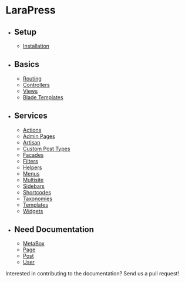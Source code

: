 # LaraPress

- ## Setup
    - [Installation](/installation.md "Installation")

- ##  Basics
    - [Routing](http://laravel.com/docs/5.3/routing "Routing")
    - [Controllers](http://laravel.com/docs/5.3/controllers "Controller")
    - [Views](http://laravel.com/docs/5.3/views "Views")
    - [Blade Templates](http://laravel.com/docs/5.3/blade "Blade Templates")
        
- ## Services
    - [Actions](/actions.md "Actions")
    - [Admin Pages](/admin.md "Admin Pages")
    - [Artisan](/artisan.md "Artisan")
    - [Custom Post Types](/custom-post-types.md "Custom Post Types")
    - [Facades](/facades.md "Facades")
    - [Filters](/filters.md "Filters")
    - [Helpers](/helpers.md "Helpers")
    - [Menus](/menus.md "Menus")
    - [Multisite](/multisite.md "Multisite")
    - [Sidebars](/sidebars.md "Sidebars")
    - [Shortcodes](/shortcodes.md "Shortcodes")
    - [Taxonomies](/taxonomies.md "Taxonomies")
    - [Templates](/templates.md "Templates")
    - [Widgets](/widgets.md "Widgets")
    
- ## Need Documentation
    - [MetaBox](/metabox.md "MetaBox")
    - [Page](/page.md "Page")
    - [Post](/post.md "Post")
    - [User](/user.md "User")

Interested in contributing to the documentation? Send us a pull request!